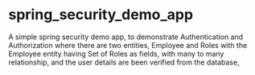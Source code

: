 # spring_security_demo_app
A simple spring security demo app, to demonstrate Authentication and Authorization where there are two entities, Employee and Roles with the Employee entity having Set of Roles as fields, with many to many relationship, and the user details are been verified from the database, 

